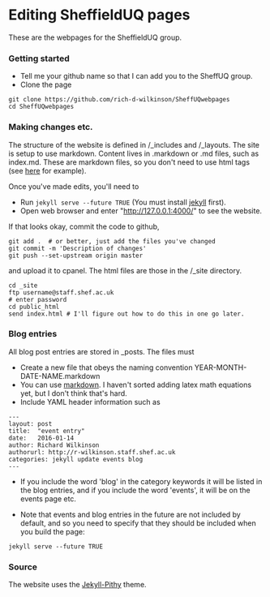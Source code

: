 # Editing SheffieldUQ pages

These are the webpages for the SheffieldUQ group.

### Getting started

* Tell me your github name so that I can add you to the SheffUQ group.
* Clone the page
```
git clone https://github.com/rich-d-wilkinson/SheffUQwebpages
cd SheffUQwebpages
```


### Making changes etc.

The structure of the website is defined in /\_includes and /\_layouts.
The site is setup to use markdown. Content lives in .markdown or .md files, such as index.md. These are markdown files, so you don't need to use html tags (see [here](https://github.com/adam-p/markdown-here/wiki/Markdown-Cheatsheet) for example).

Once you've made edits, you'll need to

* Run `jekyll serve --future TRUE` (You must install [jekyll](http://jekyllrb.com/) first).
* Open web browser and enter "http://127.0.0.1:4000/" to see the website.

If that looks okay, commit the code to github,

```
git add .  # or better, just add the files you've changed
git commit -m 'Description of changes'
git push --set-upstream origin master
```

 and upload it to cpanel.
The html files are those in the  /\_site directory.

```
cd _site
ftp username@staff.shef.ac.uk
# enter password
cd public_html
send index.html # I'll figure out how to do this in one go later.
```


### Blog entries

All blog post entries are stored in \_posts. The files must

* Create a new file that obeys the naming convention YEAR-MONTH-DATE-NAME.markdown
* You can use [markdown](https://github.com/adam-p/markdown-here/wiki/Markdown-Cheatsheet). I haven't sorted adding latex math equations yet, but I don't think that's hard.
* Include YAML header information such as
```
---
layout: post
title:  "event entry"
date:   2016-01-14
author: Richard Wilkinson
authorurl: http://r-wilkinson.staff.shef.ac.uk
categories: jekyll update events blog
---
```

* If you include the word 'blog' in the category keywords it will be listed in the blog entries, and if you include the word 'events', it will be on the events page etc.

* Note that events and blog entries in the future are not included by default, and so you need to specify that they should be included when you build the page:
```
jekyll serve --future TRUE
```

### Source
The website uses the [Jekyll-Pithy](https://github.com/smallmuou/Jekyll-Pithy) theme.
